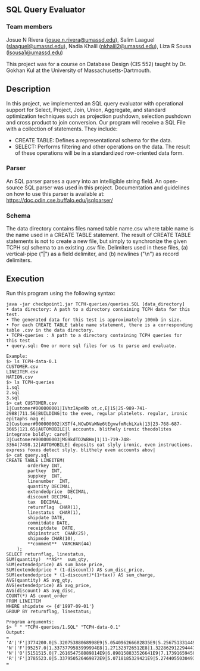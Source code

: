 ## SQL Query Evaluator 

### Team members
Josue N Rivera (josue.n.rivera@umassd.edu), Salim Laaguel (slaaguel@umassd.edu), Nadia Khalil (nkhalil2@umassd.edu), Liza R Sousa (lsousa1@umassd.edu)

This project was for a course on Database Design (CIS 552) taught by Dr. Gokhan Kul at the University of Massachusetts-Dartmouth.

## Description

In this project, we implemented an SQL query evaluator with
operational support for Select, Project, Join, Union, Aggregate, and standard optimization techniques such as projection pushdown, selection pushdown and cross product to join conversion. Our program will receive a SQL File with a collection of statements. They include:
* CREATE TABLE: Defines a representational schema for the data.
* SELECT:   Performs filtering and other operations on the data.
The result of these operations will be in a standardized row-oriented data form.

### Parser

An SQL parser parses a query into an intelligible string field.  An open-source SQL parser was used in this project. Documentation and guidelines on how to use this parser is available at: https://doc.odin.cse.buffalo.edu/jsqlparser/

### Schema
The data directory contains files named table name.csv where table name is the name used in a CREATE TABLE statement. The result of CREATE TABLE statements is not to create a new file, but simply to synchronize the given TCPH sql schema to an existing .csv file. Delimiters used in these files, (a) vertical-pipe ("|") as a field delimiter, and (b) newlines ("\n") as record delimiters.

## Execution

Run this program using the following syntax:

	java -jar checkpoint1.jar TCPH-queries/queries.SQL [data_directory] 
	• data directory: A path to a directory containing TCPH data for this test. 
	• The generated data for this test is approximately 100mb in size.
	• For each CREATE TABLE table name statement, there is a corresponding table .csv in the data directory.
	• TCPH-queries : A path to a directory containing TCPH queries for this test
	• query.sql: One or more sql files for us to parse and evaluate.
	
	Example:
	$> ls TCPH-data-0.1
	CUSTOMER.csv
	LINEITEM.csv
	NATION.csv
	$> ls TCPH-queries
	1.sql
	2.sql
	3.sql
	$> cat CUSTOMER.csv
	1|Customer#000000001|IVhzIApeRb ot,c,E|15|25-989-741-2988|711.56|BUILDING|to the even, regular platelets. regular, ironic epitaphs nag e|
	2|Customer#000000002|XSTf4,NCwDVaWNe6tEgvwfmRchLXak|13|23-768-687-3665|121.65|AUTOMOBILE|l accounts. blithely ironic theodolites integrate boldly: caref|
	3|Customer#000000003|MG9kdTD2WBHm|1|11-719-748-3364|7498.12|AUTOMOBILE| deposits eat slyly ironic, even instructions. express foxes detect slyly. blithely even accounts abov|
	$> cat query.sql
	CREATE TABLE LINEITEM(
			orderkey INT,
			partkey  INT,
			suppkey  INT,
			linenumber  INT,
			quantity DECIMAL,
			extendedprice  DECIMAL,
			discount DECIMAL,
			tax  DECIMAL,
			returnflag  CHAR(1),
			linestatus  CHAR(1),
			shipdate DATE,
			commitdate DATE,
			receiptdate  DATE,
			shipinstruct  CHAR(25),
			shipmode CHAR(10),
			**comment**  VARCHAR(44)
		);
	SELECT returnflag, linestatus,
	SUM(quantity)  **AS**  sum_qty,
	SUM(extendedprice) AS sum_base_price, 
	SUM(extendedprice * (1-discount)) AS sum_disc_price,
	SUM(extendedprice * (1-discount)*(1+tax)) AS sum_charge,
	AVG(quantity) AS avg_qty, 
	AVG(extendedprice) AS avg_price, 
	AVG(discount) AS avg_disc, 
	COUNT(*) AS count_order 
	FROM LINEITEM 
	WHERE shipdate <= {d'1997-09-01'} 
	GROUP BY returnflag, linestatus;
	
	Program arguments:
	$> " " "TCPH-queries/1.SQL" "TCPH-data-0.1"
	Output: 
	= 
	'A'|'F'|3774200.0|5.32075388068998E9|5.054096266682835E9|5.256751331449267E9|25.537587116854997|36002.123829014|0.05014459706345448|147790 
	'N'|'F'|95257.0|1.3373779583999994E8|1.271323726512E8|1.3228629122944473E8|25.30066401062417|35521.32691633465|0.049394422310757295|3765 
	'N'|'O'|5151515.0|7.261654758889814E9|6.898158833526641E9|7.17391659450853E9|25.56265971963776|36033.518218036545|0.05013244014396935|201525
	'R'|'F'|3785523.0|5.337950526469872E9|5.0718185329421E9|5.274405503049367E9|25.5259438574251|35994.029214030066|0.04998927856189752|148301 
	=
